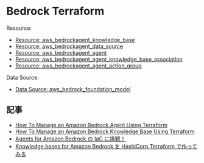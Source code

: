 # Bedrock Terraform

Resource:

- [Resource: aws_bedrockagent_knowledge_base](https://registry.terraform.io/providers/hashicorp/aws/latest/docs/resources/bedrockagent_knowledge_base)
- [Resource: aws_bedrockagent_data_source](https://registry.terraform.io/providers/hashicorp/aws/latest/docs/resources/bedrockagent_data_source)
- [Resource: aws_bedrockagent_agent](https://registry.terraform.io/providers/hashicorp/aws/latest/docs/resources/bedrockagent_agent)
- [Resource: aws_bedrockagent_agent_knowledge_base_association](https://registry.terraform.io/providers/hashicorp/aws/latest/docs/resources/bedrockagent_agent_knowledge_base_association)
- [Resource: aws_bedrockagent_agent_action_group](https://registry.terraform.io/providers/hashicorp/aws/latest/docs/resources/bedrockagent_agent_action_group)

Data Source:

- [Data Source: aws_bedrock_foundation_model](https://registry.terraform.io/providers/hashicorp/aws/latest/docs/data-sources/bedrock_foundation_model)

## 記事

- [How To Manage an Amazon Bedrock Agent Using Terraform](https://blog.avangards.io/how-to-manage-an-amazon-bedrock-agent-using-terraform)
- [How To Manage an Amazon Bedrock Knowledge Base Using Terraform](https://blog.avangards.io/how-to-manage-an-amazon-bedrock-knowledge-base-using-terraform)
- [Agents for Amazon Bedrock の IaC に挑戦！](https://qiita.com/yu-Matsu/items/17c7f026810c4a496c20)
- [Knowledge bases for Amazon Bedrock を HashiCorp Terraform で作ってみる](https://dev.classmethod.jp/articles/create-knowledge-bases-for-amazon-bedrock-via-terraform/)

